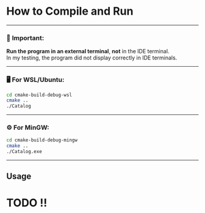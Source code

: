 # How to Compile and Run

---

### 🚨 **Important**:

**Run the program in an external terminal**, **not** in the IDE terminal.  
In my testing, the program did not display correctly in IDE terminals.

---

### 🖥️ For WSL/Ubuntu:

```bash
cd cmake-build-debug-wsl
cmake ..
./Catalog
```

---

### ⚙️ For MinGW:

```bash
cd cmake-build-debug-mingw
cmake ..
./Catalog.exe
```

---

## Usage
# TODO !!